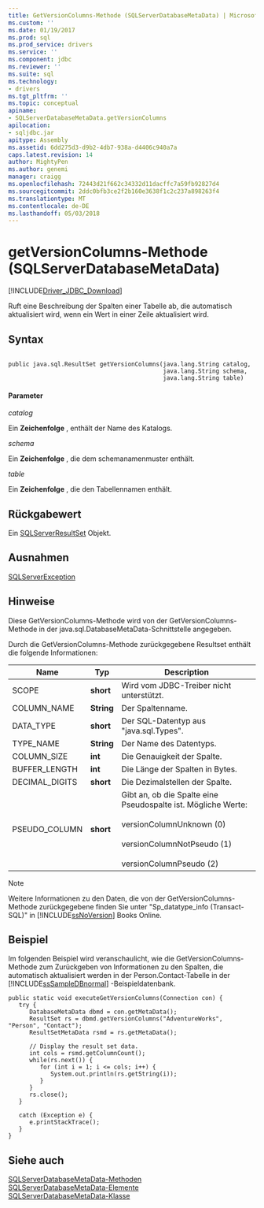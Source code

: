 ```yaml
---
title: GetVersionColumns-Methode (SQLServerDatabaseMetaData) | Microsoft Docs
ms.custom: ''
ms.date: 01/19/2017
ms.prod: sql
ms.prod_service: drivers
ms.service: ''
ms.component: jdbc
ms.reviewer: ''
ms.suite: sql
ms.technology:
- drivers
ms.tgt_pltfrm: ''
ms.topic: conceptual
apiname:
- SQLServerDatabaseMetaData.getVersionColumns
apilocation:
- sqljdbc.jar
apitype: Assembly
ms.assetid: 6dd275d3-d9b2-4db7-938a-d4406c940a7a
caps.latest.revision: 14
author: MightyPen
ms.author: genemi
manager: craigg
ms.openlocfilehash: 72443d21f662c34332d11dacffc7a59fb92827d4
ms.sourcegitcommit: 2ddc0bfb3ce2f2b160e3638f1c2c237a898263f4
ms.translationtype: MT
ms.contentlocale: de-DE
ms.lasthandoff: 05/03/2018
---
```

# <a name="getversioncolumns-method-sqlserverdatabasemetadata"></a>getVersionColumns-Methode (SQLServerDatabaseMetaData)
[!INCLUDE[Driver_JDBC_Download](../../../includes/driver_jdbc_download.md)]

  Ruft eine Beschreibung der Spalten einer Tabelle ab, die automatisch aktualisiert wird, wenn ein Wert in einer Zeile aktualisiert wird.  
  
## <a name="syntax"></a>Syntax  
  
```  
  
public java.sql.ResultSet getVersionColumns(java.lang.String catalog,  
                                            java.lang.String schema,  
                                            java.lang.String table)  
```  
  
#### <a name="parameters"></a>Parameter  
 *catalog*  
  
 Ein **Zeichenfolge** , enthält der Name des Katalogs.  
  
 *schema*  
  
 Ein **Zeichenfolge** , die dem schemanamenmuster enthält.  
  
 *table*  
  
 Ein **Zeichenfolge** , die den Tabellennamen enthält.  
  
## <a name="return-value"></a>Rückgabewert  
 Ein [SQLServerResultSet](../../../connect/jdbc/reference/sqlserverresultset-class.md) Objekt.  
  
## <a name="exceptions"></a>Ausnahmen  
 [SQLServerException](../../../connect/jdbc/reference/sqlserverexception-class.md)  
  
## <a name="remarks"></a>Hinweise  
 Diese GetVersionColumns-Methode wird von der GetVersionColumns-Methode in der java.sql.DatabaseMetaData-Schnittstelle angegeben.  
  
 Durch die GetVersionColumns-Methode zurückgegebene Resultset enthält die folgende Informationen:  
  
|Name|Typ|Description|  
|----------|----------|-----------------|  
|SCOPE|**short**|Wird vom JDBC-Treiber nicht unterstützt.|  
|COLUMN_NAME|**String**|Der Spaltenname.|  
|DATA_TYPE|**short**|Der SQL-Datentyp aus "java.sql.Types".|  
|TYPE_NAME|**String**|Der Name des Datentyps.|  
|COLUMN_SIZE|**int**|Die Genauigkeit der Spalte.|  
|BUFFER_LENGTH|**int**|Die Länge der Spalten in Bytes.|  
|DECIMAL_DIGITS|**short**|Die Dezimalstellen der Spalte.|  
|PSEUDO_COLUMN|**short**|Gibt an, ob die Spalte eine Pseudospalte ist. Mögliche Werte:<br /><br /> versionColumnUnknown (0)<br /><br /> versionColumnNotPseudo (1)<br /><br /> versionColumnPseudo (2)|  
  
> [!NOTE]  
>  Weitere Informationen zu den Daten, die von der GetVersionColumns-Methode zurückgegebene finden Sie unter "Sp_datatype_info (Transact-SQL)" in [!INCLUDE[ssNoVersion](../../../includes/ssnoversion_md.md)] Books Online.  
  
## <a name="example"></a>Beispiel  
 Im folgenden Beispiel wird veranschaulicht, wie die GetVersionColumns-Methode zum Zurückgeben von Informationen zu den Spalten, die automatisch aktualisiert werden in der Person.Contact-Tabelle in der [!INCLUDE[ssSampleDBnormal](../../../includes/sssampledbnormal_md.md)] -Beispieldatenbank.  
  
```  
public static void executeGetVersionColumns(Connection con) {  
   try {  
      DatabaseMetaData dbmd = con.getMetaData();  
      ResultSet rs = dbmd.getVersionColumns("AdventureWorks", "Person", "Contact");  
      ResultSetMetaData rsmd = rs.getMetaData();  
  
      // Display the result set data.  
      int cols = rsmd.getColumnCount();  
      while(rs.next()) {  
         for (int i = 1; i <= cols; i++) {  
            System.out.println(rs.getString(i));  
         }  
      }  
      rs.close();  
   }   
  
   catch (Exception e) {  
      e.printStackTrace();  
   }  
}  
```  
  
## <a name="see-also"></a>Siehe auch  
 [SQLServerDatabaseMetaData-Methoden](../../../connect/jdbc/reference/sqlserverdatabasemetadata-methods.md)   
 [SQLServerDatabaseMetaData-Elemente](../../../connect/jdbc/reference/sqlserverdatabasemetadata-members.md)   
 [SQLServerDatabaseMetaData-Klasse](../../../connect/jdbc/reference/sqlserverdatabasemetadata-class.md)  
  
  

